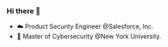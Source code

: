 ### Hi there 👋
<!-- - 🔭 Software Security Research Engineer @Fortify Security Research Team, Micro Focus.-->
- ☁️ Product Security Engineer @Salesforce, Inc.
- 💜 Master of Cybersecurity @New York University.

<!--
**backcover7/backcover7** is a ✨ _special_ ✨ repository because its `README.md` (this file) appears on your GitHub profile.

Here are some ideas to get you started:
### Hi there 👋
- 👯 I’m looking to collaborate on ...
- 🤔 I’m looking for help with ...
- 📫 How to reach me: 
- 💬 Ask me about ...
- 😄 Pronouns: ...
- ⚡ Fun fact: ...
-->
